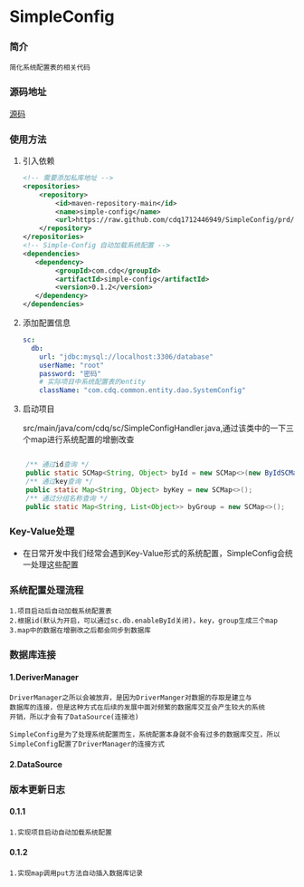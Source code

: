 # SimpleConfig

### 简介
    简化系统配置表的相关代码
    
### 源码地址
[源码](https://gitee.com/vvwvvwvvw/simple-config)

### 使用方法
1. 引入依赖
    ```xml
   <!-- 需要添加私库地址 -->
    <repositories>
        <repository>
            <id>maven-repository-main</id>
            <name>simple-config</name>
            <url>https://raw.github.com/cdq1712446949/SimpleConfig/prd/</url>
        </repository>
    </repositories>
    <!-- Simple-Config 自动加载系统配置 -->
   <dependencies>
       <dependency>
            <groupId>com.cdq</groupId>
            <artifactId>simple-config</artifactId>
            <version>0.1.2</version>
       </dependency>
   </dependencies>
    ```
2. 添加配置信息
    ```yaml
    sc:
      db:
        url: "jdbc:mysql://localhost:3306/database"
        userName: "root"
        password: "密码"
        # 实际项目中系统配置表的entity
        className: "com.cdq.common.entity.dao.SystemConfig"
    ```
3. 启动项目


    src/main/java/com/cdq/sc/SimpleConfigHandler.java,通过该类中的一下三个map进行系统配置的增删改查
```java

    /** 通过id查询 */
    public static SCMap<String, Object> byId = new SCMap<>(new ByIdSCMapListener());
    /** 通过key查询 */
    public static Map<String, Object> byKey = new SCMap<>();
    /** 通过分组名称查询 */
    public static Map<String, List<Object>> byGroup = new SCMap<>();
```
    
### Key-Value处理

- 在日常开发中我们经常会遇到Key-Value形式的系统配置，SimpleConfig会统一处理这些配置

### 系统配置处理流程
    1.项目启动后自动加载系统配置表
    2.根据id(默认为开启，可以通过sc.db.enableById关闭)，key，group生成三个map
    3.map中的数据在增删改之后都会同步到数据库

### 数据库连接

#### 1.DeriverManager


    DriverManager之所以会被放弃，是因为DriverManger对数据的存取是建立与
    数据库的连接，但是这种方式在后续的发展中面对频繁的数据库交互会产生较大的系统
    开销，所以才会有了DataSource(连接池)
    
    SimpleConfig是为了处理系统配置而生，系统配置本身就不会有过多的数据库交互，所以
    SimpleConfig配置了DriverManager的连接方式


#### 2.DataSource

### 版本更新日志
    
#### 0.1.1
    1.实现项目启动自动加载系统配置
#### 0.1.2
    1.实现map调用put方法自动插入数据库记录
